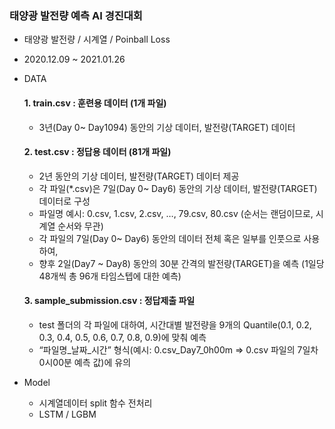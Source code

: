 ### 태양광 발전량 예측 AI 경진대회
+ 태양광 발전량 / 시계열 / Poinball Loss
+ 2020.12.09 ~ 2021.01.26
+ DATA
  #### 1. train.csv : 훈련용 데이터 (1개 파일)
    + 3년(Day 0~ Day1094) 동안의 기상 데이터, 발전량(TARGET) 데이터
  #### 2. test.csv : 정답용 데이터 (81개 파일)
    + 2년 동안의 기상 데이터, 발전량(TARGET) 데이터 제공 
    + 각 파일(*.csv)은 7일(Day 0~ Day6) 동안의 기상 데이터, 발전량(TARGET) 데이터로 구성
    + 파일명 예시: 0.csv, 1.csv, 2.csv, …, 79.csv, 80.csv (순서는 랜덤이므로, 시계열 순서와 무관)
    + 각 파일의 7일(Day 0~ Day6) 동안의 데이터 전체 혹은 일부를 인풋으로 사용하여, 
    + 향후 2일(Day7 ~ Day8) 동안의 30분 간격의 발전량(TARGET)을 예측 (1일당 48개씩 총 96개 타임스텝에 대한 예측)
  #### 3. sample_submission.csv : 정답제출 파일
    + test 폴더의 각 파일에 대하여, 시간대별 발전량을 9개의 Quantile(0.1, 0.2, 0.3, 0.4, 0.5, 0.6, 0.7, 0.8, 0.9)에 맞춰 예측
    + “파일명_날짜_시간” 형식(예시: 0.csv_Day7_0h00m ⇒ 0.csv 파일의 7일차 0시00분 예측 값)에 유의
  
+ Model
  + 시계열데이터 split 함수 전처리
  + LSTM / LGBM

